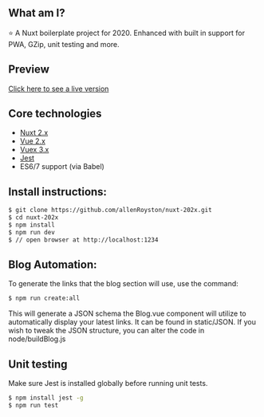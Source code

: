 ## What am I?
⭐ A Nuxt boilerplate project for 2020.  Enhanced with built in support for PWA, GZip, unit testing and more.  

## Preview
[Click here to see a live version](https://nuxt-202x.herokuapp.com/)

## Core technologies
- [Nuxt 2.x](https://nuxtjs.org/) 
- [Vue 2.x](https://vuejs.org/) 
- [Vuex 3.x](https://github.com/vuejs/vuex)
- [Jest](https://jestjs.io/)
- ES6/7 support (via Babel) 

## Install instructions:
```sh
$ git clone https://github.com/allenRoyston/nuxt-202x.git
$ cd nuxt-202x
$ npm install 
$ npm run dev
$ // open browser at http://localhost:1234
```

## Blog Automation:
To generate the links that the blog section will use, use the command:
```sh
$ npm run create:all
```
This will generate a JSON schema the Blog.vue component will utilize to automatically display your latest links.  It can be found in static/JSON.  If you wish to tweak the JSON structure, you can alter the code in node/buildBlog.js

## Unit testing
Make sure Jest is installed globally before running unit tests.
``` sh
$ npm install jest -g
$ npm run test
```

